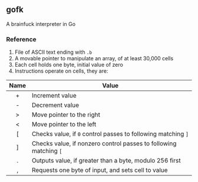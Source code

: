 ## gofk

A brainfuck interpreter in Go

### Reference

1. File of ASCII text ending with `.b`
2. A movable pointer to manipulate an array, of at least 30,000 cells
3. Each cell holds one byte, initial value of zero
4. Instructions operate on cells, they are:

| Name | Value                                                             |
| :--: | -----                                                             |
| +    | Increment value                                                   |
| -    | Decrement value                                                   |
| >    | Move pointer to the right                                         |
| <    | Move pointer to the left                                          |
| [    | Checks value, if `0` control passes to following matching `]`     |
| ]    | Checks value, if nonzero control passes to following matching `[` |
| .    | Outputs value, if greater than a byte, modulo 256 first           |
| ,    | Requests one byte of input, and sets cell to value                |
